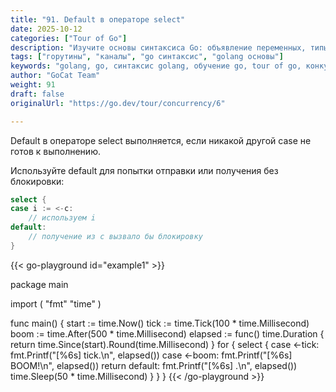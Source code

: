 ```yaml
---
title: "91. Default в операторе select"
date: 2025-10-12
categories: ["Tour of Go"]
description: "Изучите основы синтаксиса Go: объявление переменных, типы данных, константы и приведение типов с практическими примерами"
tags: ["горутины", "каналы", "go синтаксис", "golang основы"]
keywords: "golang, go, синтаксис golang, обучение go, tour of go, конкурентность в go"
author: "GoCat Team"
weight: 91
draft: false
originalUrl: "https://go.dev/tour/concurrency/6"

---
```


Default в операторе select выполняется, если никакой другой case не готов к выполнению.

Используйте default для попытки отправки или получения без блокировки:

```go
select {
case i := <-c:
    // используем i
default:
    // получение из c вызвало бы блокировку
}
```

{{< go-playground id="example1" >}}

package main

import (
    "fmt"
    "time"
)

func main() {
    start := time.Now()
    tick := time.Tick(100 * time.Millisecond)
    boom := time.After(500 * time.Millisecond)
    elapsed := func() time.Duration {
        return time.Since(start).Round(time.Millisecond)
    }
    for {
        select {
        case <-tick:
            fmt.Printf("[%6s] tick.\n", elapsed())
        case <-boom:
            fmt.Printf("[%6s] BOOM!\n", elapsed())
            return
        default:
            fmt.Printf("[%6s]     .\n", elapsed())
            time.Sleep(50 * time.Millisecond)
        }
    }
}
{{< /go-playground >}} 
